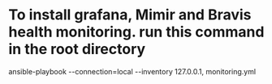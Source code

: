 # To install grafana, Mimir and Bravis health monitoring. run this command in the root directory
ansible-playbook --connection=local --inventory 127.0.0.1, monitoring.yml

